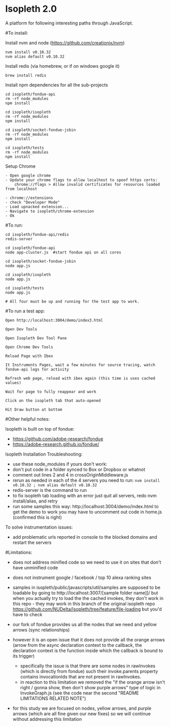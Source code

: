 # Isopleth 2.0

A platform for following interesting paths through JavaScript.

#To install:
    
Install nvm and node (https://github.com/creationix/nvm)
    
    nvm install v0.10.32
    nvm alias default v0.10.32
    
Install redis (via homebrew, or if on windows google it)
    
    brew install redis
       
Install npm dependencies for all the sub-projects
    
    cd isopleth/fondue-api
    rm -rf node_modules
    npm install
    
    cd isopleth/isopleth
    rm -rf node_modules
    npm install
    
    cd isopleth/socket-fondue-jsbin
    rm -rf node_modules
    npm install

    cd isopleth/tests
    rm -rf node_modules
    npm install
    
Setup Chrome
    
    - Open google chrome
    - Update your chrome flags to allow localhost to spoof https certs:
        chrome://flags > Allow invalid certificates for resources loaded from localhost

    - chrome://extensions
    - check "Developer Mode"
    - Load upnacked extension...
    - Navigate to isopleth/chrome-extension
    - Ok

#To run:
    
    cd isopleth/fondue-api/redis
    redis-server
    
    cd isopleth/fondue-api
    node app-cluster.js  #start fondue api on all cores
    
    cd isopleth/socket-fondue-jsbin
    node app.js
    
    cd isopleth/isopleth
    node app.js

    cd isopleth/tests
    node app.js
    
    # All four must be up and running for the test app to work.
    
#To run a test app:

    Open http://localhost:3004/demo/index3.html
             
    Open Dev Tools
             
    Open Isopleth Dev Tool Pane
    
    Open Chrome Dev Tools
    
    Reload Page with Ibex
    
    It Instruments Pages, wait a few minutes for source tracing, watch fondue-api logs for activity
    
    Refresh web page, reload with ibex again (this time is uses cached values)
    
    Wait for page to fully reappear and work
    
    Click on the isopleth tab that auto-opened
    
    Hit Draw button at bottom

#Other helpful notes:

Isopleth is built on top of fondue: 
- https://github.com/adobe-research/fondue
- https://adobe-research.github.io/fondue/

Isopleth Installation Troubleshooting:
- use these node_modules if yours don't work:  
- don't put code in a folder synced to Box or Dropbox or whatnot
- comment out lines 2 and 4 in crossOriginMiddleware.js
- rerun as needed in each of the 4 servers you need to run: `nvm install v0.10.32 ; nvm alias default v0.10.32`
- redis-server is the command to run
- to fix isopleth tab loading with an error just quit all servers, redo nvm install/alias, and retry
- run some samples this way: http://localhost:3004/demo/index.html to get the demo to work you may have to uncomment out code in home.js (confirmed this is right)

To solve instrumentation issues:
- add problematic urls reported in console to the blocked domains and restart the servers

#Limitations:

- does not address minified code so we need to use it on sites that don't have unminified code
- does not instrument google / facebook / top 10 alexa ranking sites
- samples in isopleth/public/javascripts/util/samples are supposed to be loadable by going to http://localhost:3007/[sample folder name]]/ but when you actually try to load the the cached invokes, they don't work in this repo - they may work in this branch of the original isopleth repo https://github.com/NUDelta/Isopleth/tree/feature/file-loading but you'd have to check

- our fork of fondue provides us all the nodes that we need and yellow arrows (sync relationships)
- however it is an open issue that it does not provide all the orange arrows (arrow from the async declaration context to the callback, the declaration context is the function inside which the callback is bound to its trigger)
    - specifically the issue is that there are some nodes in rawInvokes (which is directly from fondue) such their invoke.parents property contains invocationIds that are not present in rawInvokes.
    - in reaction to this limitation we removed the "if the orange arrow isn't right / gonna show, then don't show purple arrows" type of logic in InvokeGraph.js (see the code near the second "README LIMITATIONS RELATED NOTE")
- for this study we are focused on nodes, yellow arrows, and purple arrows (which are all fine given our new fixes) so we will continue without addressing this limitation
